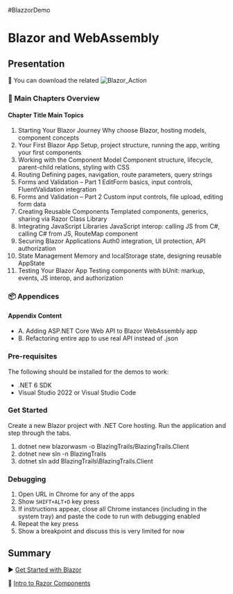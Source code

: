 #BlazzorDemo

# Blazor and WebAssembly


## Presentation

🎦 You can download the related ![Blazor_Action](https://encrypted-tbn1.gstatic.com/images?q=tbn:ANd9GcT5z-T2zYeNGAf0GOF0T_9w1VdekqWRf5MssauaUGj6JA3jTjCC)

###  🧭 Main Chapters Overview

#### Chapter	Title	Main Topics
1.   Starting Your Blazor Journey	Why choose Blazor, hosting models, component concepts
2.   Your First Blazor App	Setup, project structure, running the app, writing your first components
3.   Working with the Component Model	Component structure, lifecycle, parent-child relations, styling with CSS
4.   Routing	Defining pages, navigation, route parameters, query strings
5.   Forms and Validation – Part 1	EditForm basics, input controls, FluentValidation integration
6.   Forms and Validation – Part 2	Custom input controls, file upload, editing form data
7.   Creating Reusable Components	Templated components, generics, sharing via Razor Class Library
8.   Integrating JavaScript Libraries	JavaScript interop: calling JS from C#, calling C# from JS, RouteMap component
9.   Securing Blazor Applications	Auth0 integration, UI protection, API authorization
10.  State Management	Memory and localStorage state, designing reusable AppState
11.  Testing Your Blazor App	Testing components with bUnit: markup, events, JS interop, and authorization
    
###  📦 Appendices

#### Appendix	Content

+ A.	Adding ASP.NET Core Web API to Blazor WebAssembly app
+ B.	Refactoring entire app to use real API instead of .json


### Pre-requisites

The following should be installed for the demos to work:

- .NET 6 SDK
- Visual Studio 2022 or Visual Studio Code 

### Get Started

Create a new Blazor project with .NET Core hosting. Run the application and step through the tabs.
1. dotnet new blazorwasm -o BlazingTrails/BlazingTrails.Client
2. dotnet new sln -n BlazingTrails
3. dotnet sln add BlazingTrails\BlazingTrails.Client

### Debugging

1. Open URL in Chrome for any of the apps
2. Show `SHIFT+ALT+D` key press
3. If instructions appear, close all Chrome instances (including in the system tray) and paste the code to run with debugging enabled
4. Repeat the key press
5. Show a breakpoint and discuss this is very limited for now

## Summary
▶ [Get Started with Blazor](https://raw.githubusercontent.com/dotnet-architecture/eBooks/master/current/blazor-for-web-forms-developers/Blazor-for-ASP-NET-Web-Forms-Developers.pdf)

🔪 [Intro to Razor Components](https://encrypted-tbn1.gstatic.com/images?q=tbn:ANd9GcT5z-T2zYeNGAf0GOF0T_9w1VdekqWRf5MssauaUGj6JA3jTjCC)  
